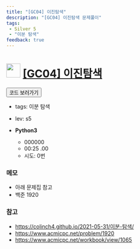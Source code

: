 ```yaml
---
title: "[GC04] 이진탐색"
description: "[GC04] 이진탐색 문제풀이"
tags: 
 - Silver 5
 - "이분 탐색"
feedback: true
---
```

<h1><img src="https://doky.space/assets/icpclev/s5.svg" height="37px"> <a href="http://icpc.me/GC04" target="_blank">[GC04] 이진탐색</a></h1>

<a href="https://github.com/DokySp/acmicpc-practice/tree/master/GC04"><button class="btn btn-info">코드 보러가기</button></a>

- tags: 이분 탐색
- lev: s5

- **Python3**

  - 000000
  - 00:25 .00
  - 시도: 0번

### 메모
 - 아래 문제집 참고
 - 백준 1920

### 참고
 - https://colinch4.github.io/2021-05-31/이분-탐색/
 - https://www.acmicpc.net/problem/1920
 - https://www.acmicpc.net/workbook/view/1065
